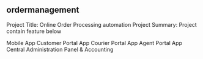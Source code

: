 ## ordermanagement

Project Title: Online Order Processing automation
Project Summary:  Project contain feature below

Mobile App
Customer Portal App
Courier Portal App
Agent Portal App
Central Administration Panel & Accounting
